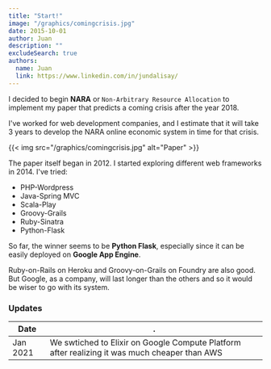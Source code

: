 ```yaml
---
title: "Start!"
image: "/graphics/comingcrisis.jpg"
date: 2015-10-01
author: Juan
description: ""
excludeSearch: true
authors:
  name: Juan
  link: https://www.linkedin.com/in/jundalisay/
---
```



I decided to begin **NARA** or `Non-Arbitrary Resource Allocation` to implement my paper that predicts a coming crisis after the year 2018.

I've worked for web development companies, and I estimate that it will take 3 years to develop the NARA online economic system in time for that crisis. 

{{< img src="/graphics/comingcrisis.jpg" alt="Paper" >}}


The paper itself began in 2012. I started exploring different web frameworks in 2014. I've tried:

- PHP-Wordpress 
- Java-Spring MVC
- Scala-Play
- Groovy-Grails
- Ruby-Sinatra
- Python-Flask


So far, the winner seems to be **Python Flask**, especially since it can be easily deployed on **Google App Engine**. 

Ruby-on-Rails on Heroku and Groovy-on-Grails on Foundry are also good. But Google, as a company, will last longer than the others and so it would be wiser to go with its system. 



### Updates

Date | .
--- | ---
Jan 2021 | We swtiched to Elixir on Google Compute Platform after realizing it was much cheaper than AWS